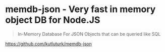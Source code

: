 # memdb-json - Very fast in memory object DB for Node.JS

> In-Memory Database For JSON Objects that can be queried like SQL

<https://github.com/kutluturk/memdb-json>
